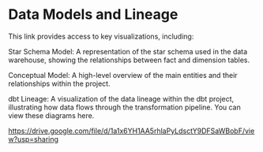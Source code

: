 # Data Models and Lineage

This link provides access to key visualizations, including:

Star Schema Model: A representation of the star schema used in the data warehouse, showing the relationships between fact and dimension tables.

Conceptual Model: A high-level overview of the main entities and their relationships within the project.

dbt Lineage: A visualization of the data lineage within the dbt project, illustrating how data flows through the transformation pipeline.
You can view these diagrams here.

https://drive.google.com/file/d/1a1x6YH1AA5rhlaPyLdsctY9DFSaWBobF/view?usp=sharing
